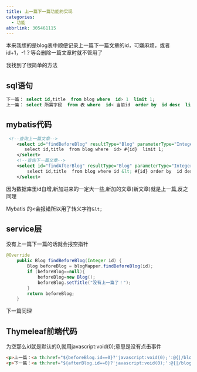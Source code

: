 ```yaml
---
title: 上一篇下一篇功能的实现
categories:
  - 功能
abbrlink: 305461115
---
```



本来我想的是blog表中顺便记录上一篇下一篇文章的id，可嫌麻烦，或者id+1，-1？等会删除一篇文章时就不管用了

我找到了很简单的方法

<!--more-->

## sql语句

```sql
下一篇： select id,title  from blog where  id> 1  limit 1;
上一篇： select 所需字段  from 表 where  id< 当前id  order by  id desc  limit 1;
```

## mybatis代码

```xml
 <!--查询上一篇文章-->
    <select id="findBeforeBlog" resultType="Blog" parameterType="Integer">
       select id,title  from blog where  id> #{id}  limit 1;
    </select>
    <!--查询下一篇文章-->
    <select id="findAfterBlog" resultType="Blog" parameterType="Integer">
        select id,title  from blog where id &lt; #{id} order by  id desc  limit 1;
    </select>
```

因为数据库里id自增,新加进来的一定大一些,新加的文章(新文章)就是上一篇,反之同理

Mybatis 的<会报错所以用了转义字符```&lt;```

## service层

没有上一篇下一篇的话就会报空指针

```java
@Override
    public Blog findBeforeBlog(Integer id) {
        Blog beforeBlog = blogMapper.findBeforeBlog(id);
        if (beforeBlog==null){
            beforeBlog=new Blog();
            beforeBlog.setTitle("没有上一篇了！");
        }
        return beforeBlog;
    }
```

下一篇同理

## Thymeleaf前端代码

为空那么id就是默认的0,就用javascript:void(0);意思是没有点击事件

```html
<p>上一篇：<a th:href="${beforeBlog.id==0}?'javascript:void(0);':@{|/blog/${beforeBlog.id}|}" th:text="${beforeBlog.title}"></a></p>
<p>下一篇：<a th:href="${afterBlog.id==0}?'javascript:void(0);':@{|/blog/${afterBlog.id}|}" th:text="${afterBlog.title}"></a></p>
```

